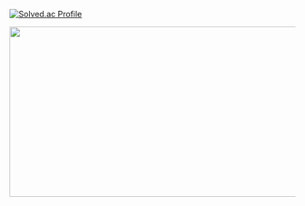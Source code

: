 <!---
MaDoKaLiF/MaDoKaLiF is a ✨ special ✨ repository because its `README.md` (this file) appears on your GitHub profile.
You can click the Preview link to take a look at your changes.
--->
[![Solved.ac Profile](http://mazassumnida.wtf/api/v2/generate_badge?boj=gudwls5789)](https://solved.ac/gudwls5789/)


<a href="https://www.gitanimals.org/en_US?utm_medium=image&utm_source=MaDoKaLiF&utm_content=farm">
<img
  src="https://render.gitanimals.org/farms/MaDoKaLiF"
  width="600"
  height="300"
/>
</a>
